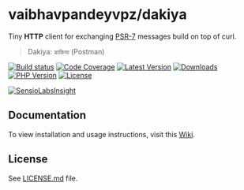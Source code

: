 # vaibhavpandeyvpz/dakiya
Tiny **HTTP** client for exchanging [PSR-7](https://github.com/php-fig/http-message) messages build on top of curl.

> Dakiya: `डाकिया` (Postman)

[![Build status][build-status-image]][build-status-url]
[![Code Coverage][code-coverage-image]][code-coverage-url]
[![Latest Version][latest-version-image]][latest-version-url]
[![Downloads][downloads-image]][downloads-url]
[![PHP Version][php-version-image]][php-version-url]
[![License][license-image]][license-url]

[![SensioLabsInsight][insights-image]][insights-url]

Documentation
-------------
To view installation and usage instructions, visit this [Wiki](https://github.com/vaibhavpandeyvpz/dakiya/wiki).

License
-------
See [LICENSE.md][license-url] file.

[build-status-image]: https://img.shields.io/travis/vaibhavpandeyvpz/dakiya.svg?style=flat-square
[build-status-url]: https://travis-ci.org/vaibhavpandeyvpz/dakiya
[code-coverage-image]: https://img.shields.io/codecov/c/github/vaibhavpandeyvpz/dakiya.svg?style=flat-square
[code-coverage-url]: https://codecov.io/gh/vaibhavpandeyvpz/dakiya
[latest-version-image]: https://img.shields.io/github/release/vaibhavpandeyvpz/dakiya.svg?style=flat-square
[latest-version-url]: https://github.com/vaibhavpandeyvpz/dakiya/releases
[downloads-image]: https://img.shields.io/packagist/dt/vaibhavpandeyvpz/dakiya.svg?style=flat-square
[downloads-url]: https://packagist.org/packages/vaibhavpandeyvpz/dakiya
[php-version-image]: http://img.shields.io/badge/php-5.3+-8892be.svg?style=flat-square
[php-version-url]: https://packagist.org/packages/vaibhavpandeyvpz/dakiya
[license-image]: https://img.shields.io/badge/license-MIT-brightgreen.svg?style=flat-square
[license-url]: LICENSE.md
[insights-image]: https://insight.sensiolabs.com/projects/7b4447e4-d17a-4699-a0e6-ac53a202995c/small.png
[insights-url]: https://insight.sensiolabs.com/projects/7b4447e4-d17a-4699-a0e6-ac53a202995c

